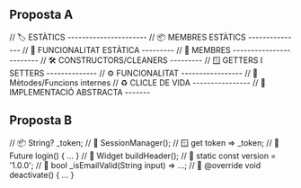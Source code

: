 ## Proposta A
  // 🏷️ ESTÀTICS ----------------------
  // 📦 MEMBRES ESTÀTICS ---------------
  // 📐 FUNCIONALITAT ESTÀTICA ---------
  // 🧩 MEMBRES ------------------------
  // 🛠️ CONSTRUCTORS/CLEANERS ---------
  // 🪟 GETTERS I SETTERS --------------
  // ⚙️ FUNCIONALITAT -----------------
  // 🎯 Mètodes/Funcions internes
  // ♻️ CLICLE DE VIDA ----------------
  // 📍 IMPLEMENTACIÓ ABSTRACTA -------

## Proposta B
  // 📦 String? _token;
  // 🧱 SessionManager();
  // 🪟 get token => _token;
  // 🚀 Future<void> login() { ... }
  // 🎯 Widget buildHeader();
  // 📍 static const version = '1.0.0';
  // 🧰 bool _isEmailValid(String input) => ...;
  // 🔄 @override void deactivate() { ...   }